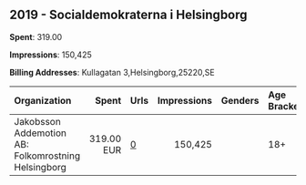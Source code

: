 ## 2019 - Socialdemokraterna i Helsingborg 
**Spent**: 319.00

**Impressions**: 150,425

**Billing Addresses**: Kullagatan 3,Helsingborg,25220,SE

|Organization|Spent|Urls|Impressions|Genders|Age Brackets|Country Codes|
|:---|---:|:---|---:|:---|:---|:---|
|Jakobsson Addemotion AB: Folkomrostning Helsingborg|319.00 EUR|[0](https://www.snap.com/political-ads/asset/c3fbecd10e41ae2f856a2644e2918deffe8ab2c155115c5f5619e58b35e95736?mediaType=png)|150,425||18+|sweden|
